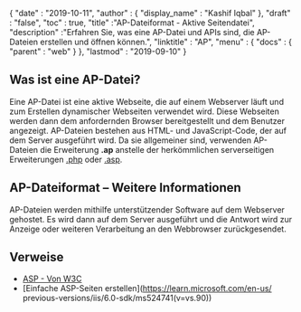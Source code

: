 {
  "date" : "2019-10-11",
  "author" : {
    "display_name" : "Kashif Iqbal"
},
  "draft" : "false",
  "toc" : true,
  "title" :"AP-Dateiformat - Aktive Seitendatei",
  "description" :"Erfahren Sie, was eine AP-Datei und APIs sind, die AP-Dateien erstellen und öffnen können.",
  "linktitle" : "AP",
  "menu" : {
    "docs" : {
      "parent" : "web"
}
},
  "lastmod" : "2019-09-10"
}

## Was ist eine AP-Datei?

Eine AP-Datei ist eine aktive Webseite, die auf einem Webserver läuft und zum Erstellen dynamischer Webseiten verwendet wird. Diese Webseiten werden dann dem anfordernden Browser bereitgestellt und dem Benutzer angezeigt. AP-Dateien bestehen aus HTML- und JavaScript-Code, der auf dem Server ausgeführt wird. Da sie allgemeiner sind, verwenden AP-Dateien die Erweiterung **.ap** anstelle der herkömmlichen serverseitigen Erweiterungen [.php](/de/programming/php/) oder [.asp](/de/web/asp/).

## AP-Dateiformat – Weitere Informationen

AP-Dateien werden mithilfe unterstützender Software auf dem Webserver gehostet. Es wird dann auf dem Server ausgeführt und die Antwort wird zur Anzeige oder weiteren Verarbeitung an den Webbrowser zurückgesendet.

## Verweise

* [ASP - Von W3C](https://www.w3schools.com/asp/default.asp)
* [Einfache ASP-Seiten erstellen](https://learn.microsoft.com/en-us/ previous-versions/iis/6.0-sdk/ms524741(v=vs.90))


